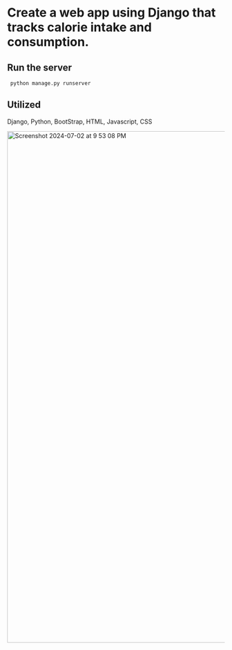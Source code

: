 # Create a web app using Django that tracks calorie intake and consumption.

## Run the server
```python
 python manage.py runserver 
```

## Utilized 

 Django, Python, BootStrap, HTML, Javascript, CSS

 <img width="1186" alt="Screenshot 2024-07-02 at 9 53 08 PM" src="https://github.com/abufarhad/calorie-tracker/assets/22683343/cccd878b-bebc-490c-bddc-ba3e988992b4">
